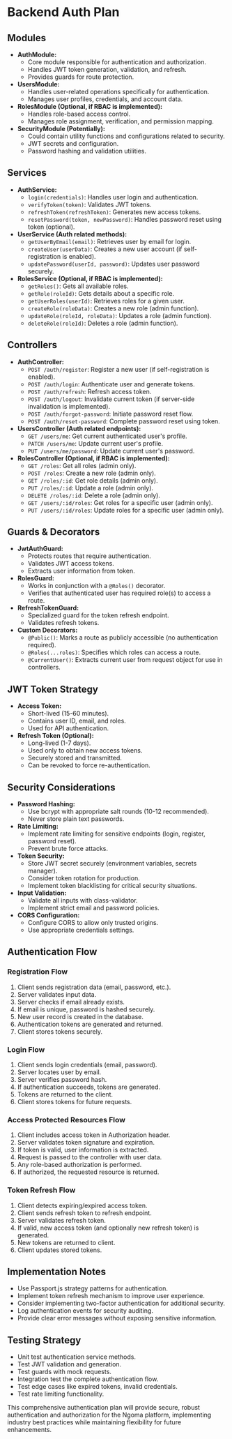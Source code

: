 # Backend Auth Plan

## Modules

- **AuthModule:**
  - Core module responsible for authentication and authorization.
  - Handles JWT token generation, validation, and refresh.
  - Provides guards for route protection.
- **UsersModule:**
  - Handles user-related operations specifically for authentication.
  - Manages user profiles, credentials, and account data.
- **RolesModule (Optional, if RBAC is implemented):**
  - Handles role-based access control.
  - Manages role assignment, verification, and permission mapping.
- **SecurityModule (Potentially):**
  - Could contain utility functions and configurations related to security.
  - JWT secrets and configuration.
  - Password hashing and validation utilities.

## Services

- **AuthService:**
  - `login(credentials)`: Handles user login and authentication.
  - `verifyToken(token)`: Validates JWT tokens.
  - `refreshToken(refreshToken)`: Generates new access tokens.
  - `resetPassword(token, newPassword)`: Handles password reset using token (optional).
- **UserService (Auth related methods):**
  - `getUserByEmail(email)`: Retrieves user by email for login.
  - `createUser(userData)`: Creates a new user account (if self-registration is enabled).
  - `updatePassword(userId, password)`: Updates user password securely.
- **RolesService (Optional, if RBAC is implemented):**
  - `getRoles()`: Gets all available roles.
  - `getRole(roleId)`: Gets details about a specific role.
  - `getUserRoles(userId)`: Retrieves roles for a given user.
  - `createRole(roleData)`: Creates a new role (admin function).
  - `updateRole(roleId, roleData)`: Updates a role (admin function).
  - `deleteRole(roleId)`: Deletes a role (admin function).

## Controllers

- **AuthController:**
  - `POST /auth/register`: Register a new user (if self-registration is enabled).
  - `POST /auth/login`: Authenticate user and generate tokens.
  - `POST /auth/refresh`: Refresh access token.
  - `POST /auth/logout`: Invalidate current token (if server-side invalidation is implemented).
  - `POST /auth/forgot-password`: Initiate password reset flow.
  - `POST /auth/reset-password`: Complete password reset using token.
- **UsersController (Auth related endpoints):**
  - `GET /users/me`: Get current authenticated user's profile.
  - `PATCH /users/me`: Update current user's profile.
  - `PUT /users/me/password`: Update current user's password.
- **RolesController (Optional, if RBAC is implemented):**
  - `GET /roles`: Get all roles (admin only).
  - `POST /roles`: Create a new role (admin only).
  - `GET /roles/:id`: Get role details (admin only).
  - `PUT /roles/:id`: Update a role (admin only).
  - `DELETE /roles/:id`: Delete a role (admin only).
  - `GET /users/:id/roles`: Get roles for a specific user (admin only).
  - `PUT /users/:id/roles`: Update roles for a specific user (admin only).

## Guards & Decorators

- **JwtAuthGuard:**
  - Protects routes that require authentication.
  - Validates JWT access tokens.
  - Extracts user information from token.
- **RolesGuard:**
  - Works in conjunction with a `@Roles()` decorator.
  - Verifies that authenticated user has required role(s) to access a route.
- **RefreshTokenGuard:**
  - Specialized guard for the token refresh endpoint.
  - Validates refresh tokens.
- **Custom Decorators:**
  - `@Public()`: Marks a route as publicly accessible (no authentication required).
  - `@Roles(...roles)`: Specifies which roles can access a route.
  - `@CurrentUser()`: Extracts current user from request object for use in controllers.

## JWT Token Strategy

- **Access Token:**
  - Short-lived (15-60 minutes).
  - Contains user ID, email, and roles.
  - Used for API authentication.
- **Refresh Token (Optional):**
  - Long-lived (1-7 days).
  - Used only to obtain new access tokens.
  - Securely stored and transmitted.
  - Can be revoked to force re-authentication.

## Security Considerations

- **Password Hashing:**
  - Use bcrypt with appropriate salt rounds (10-12 recommended).
  - Never store plain text passwords.
- **Rate Limiting:**
  - Implement rate limiting for sensitive endpoints (login, register, password reset).
  - Prevent brute force attacks.
- **Token Security:**
  - Store JWT secret securely (environment variables, secrets manager).
  - Consider token rotation for production.
  - Implement token blacklisting for critical security situations.
- **Input Validation:**
  - Validate all inputs with class-validator.
  - Implement strict email and password policies.
- **CORS Configuration:**
  - Configure CORS to allow only trusted origins.
  - Use appropriate credentials settings.

## Authentication Flow

### Registration Flow

1. Client sends registration data (email, password, etc.).
2. Server validates input data.
3. Server checks if email already exists.
4. If email is unique, password is hashed securely.
5. New user record is created in the database.
6. Authentication tokens are generated and returned.
7. Client stores tokens securely.

### Login Flow

1. Client sends login credentials (email, password).
2. Server locates user by email.
3. Server verifies password hash.
4. If authentication succeeds, tokens are generated.
5. Tokens are returned to the client.
6. Client stores tokens for future requests.

### Access Protected Resources Flow

1. Client includes access token in Authorization header.
2. Server validates token signature and expiration.
3. If token is valid, user information is extracted.
4. Request is passed to the controller with user data.
5. Any role-based authorization is performed.
6. If authorized, the requested resource is returned.

### Token Refresh Flow

1. Client detects expiring/expired access token.
2. Client sends refresh token to refresh endpoint.
3. Server validates refresh token.
4. If valid, new access token (and optionally new refresh token) is generated.
5. New tokens are returned to client.
6. Client updates stored tokens.

## Implementation Notes

- Use Passport.js strategy patterns for authentication.
- Implement token refresh mechanism to improve user experience.
- Consider implementing two-factor authentication for additional security.
- Log authentication events for security auditing.
- Provide clear error messages without exposing sensitive information.

## Testing Strategy

- Unit test authentication service methods.
- Test JWT validation and generation.
- Test guards with mock requests.
- Integration test the complete authentication flow.
- Test edge cases like expired tokens, invalid credentials.
- Test rate limiting functionality.

This comprehensive authentication plan will provide secure, robust authentication and authorization for the Ngoma platform, implementing industry best practices while maintaining flexibility for future enhancements.
